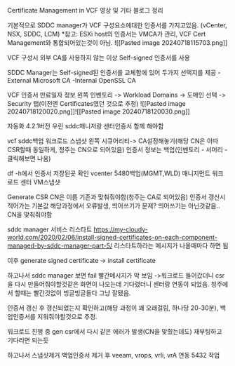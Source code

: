 Certificate Management in VCF 영상 및 기타 블로그 정리

기본적으로 SDDC manager가 VCF 구성요소에대한 인증서를 가지고있음.
(vCenter, NSX, SDDC, LCM)
*참고: ESXi host의 인증서는 VMCA가 관리, VCF Cert Management와 통합되어있는것이 아님.
![[Pasted image 20240718115703.png]]

VCF 구성시 외부 CA를 사용하지 않는 이상 Self-signed 인증서를 사용

SDDC Manager는 Self-signed된 인증서를 교체함에 있어 두가지 선택지를 제공
-External Microsoft CA
-Internal OpenSSL CA



VCF 인증서 만료일자 정보
왼쪽 인벤토리 -> Workload Domains -> 도메인 선택 -> Security 탭(이전엔 Certificates였던 것으로 추정)
![[Pasted image 20240718120020.png]]![[Pasted image 20240718120030.png]]



자동화 4.2.1버전
우린 sddc매니저랑 센터인증서 함께 해야함

vcf sddc백업
워크로드 스냅샷
왼쪽 시큐어리티-> CA설정해놓기(해당 CN은 이따 CSR할때 동일하게, 청주는 CN으로 되어있음)
인증서 정보는 백업(인벤토리 - 서머리 - 클릭해보면 나옴)

df -h에서 인증서 저장된곳 확인
vcenter 5480백업(MGMT,WLD)
매니지먼트 워크로드 센터 VM스냅샷

Generate CSR
CN은 이름 기존과 맞춰줘야함(청주는 CA로 되어있음)
인증서 갱신시 적어가는 기본값
해당과정에서 오류발생, 띄어쓰기가 문제? 띄어쓰기는 아닌것같음.. CN을 맞춰줘야함

sddc manager 서비스 리스타트
https://my-cloudy-world.com/2020/02/06/install-signed-certificates-on-each-component-managed-by-sddc-manager-part-5/
리스타트하라는 메시지가 나올때마다 하면 됨

이후 generate signed certificate
-> install certificate

하고나서 sddc manager 보면 fail 빨간메시지가 막 보임
->워크로드 들어갔더니 csr을 다시 만들어줘야할것같은 화면이 나오는데 기다렸더니 센터랑 연동이 되었음.
청주에서 할때는 빨간것없이 빙글빙글돌다 그냥 잘됐음.

인증서 갱신 후 갱신되었는지 확인하고(해당 과정이 꽤 오래걸림, 하나당 20-30분), 백업인증서를 지워줘야할것으로 추정.

워크로드 진행 중 gen csr에서 다시 같은 
에러가 발생(CN을 맞췄는데도)
재부팅하고 기다리면 되는듯

하고나서 스냅샷제거
백업인증서 제거 후 veeam, vrops, vrli, vrA 연동
5432 작업